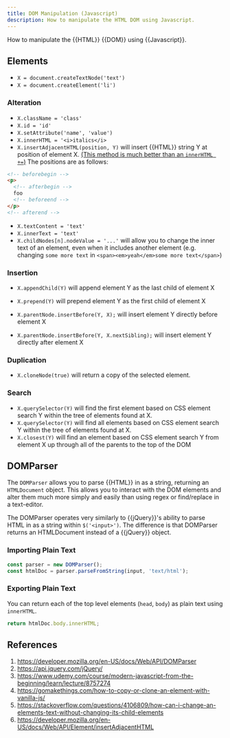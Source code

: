 ```yaml
---
title: DOM Manipulation (Javascript)
description: How to manipulate the HTML DOM using Javascript.
---
```


How to manipulate the {{HTML}} {{DOM}} using {{Javascript}}.

## Elements

* `X = document.createTextNode('text')`
* `X = document.createElement('li')`

### Alteration

* `X.className = 'class'`
* `X.id = 'id'`
* `X.setAttribute('name', 'value')`
* `X.innerHTML = '<i>italics</i>`
* `X.insertAdjacentHTML(position, Y)` will insert {{HTML}} string Y at position of element X. [(This method is much better than an `innerHTML +=`)](https://hacks.mozilla.org/2011/11/insertadjacenthtml-enables-faster-html-snippet-injection/) The positions are as follows:

```html
<!-- beforebegin -->
<p>
  <!-- afterbegin -->
  foo
  <!-- beforeend -->
</p>
<!-- afterend -->
```

* `X.textContent = 'text'`
* `X.innerText = 'text'`
* `X.childNodes[n].nodeValue = '...'` will allow you to change the inner text of an element, even when it includes another element (e.g. changing `some more text` in `<span><em>yeah</em>some more text</span>`)

### Insertion

- `X.appendChild(Y)` will append element Y as the last child of element X

- `X.prepend(Y)` will prepend element Y as the first child of element X
- `X.parentNode.insertBefore(Y, X);` will insert element Y directly before element X
- `X.parentNode.insertBefore(Y, X.nextSibling);` will insert element Y directly after element X

### Duplication

- `X.cloneNode(true)` will return a copy of the selected element.

### Search

- `X.querySelector(Y)` will find the first element based on CSS element search Y within the tree of elements found at X.
- `X.querySelector(Y)` will find all elements based on CSS element search Y within the tree of elements found at X.
- `X.closest(Y)` will find an element based on CSS element search Y from element X up through all of the parents to the top of the DOM

## DOMParser

The `DOMParser` allows you to parse {{HTML}} in as a string, returning an `HTMLDocument` object. This allows you to interact with the DOM elements and alter them much more simply and easily than using regex or find/replace in a text-editor.

The DOMParser operates very similarly to {{jQuery}}'s ability to parse HTML in as a string within `$('<input>')`. The difference is that DOMParser returns an HTMLDocument instead of a {{jQuery}} object.

### Importing Plain Text

```javascript
const parser = new DOMParser();
const htmlDoc = parser.parseFromString(input, 'text/html');
```

### Exporting Plain Text

You can return each of the top level elements (`head`, `body`) as plain text using `innerHTML`.  

```javascript
return htmlDoc.body.innerHTML;
```

## References

1. <https://developer.mozilla.org/en-US/docs/Web/API/DOMParser>
2. <https://api.jquery.com/jQuery/>
3. <https://www.udemy.com/course/modern-javascript-from-the-beginning/learn/lecture/8757274>
4. <https://gomakethings.com/how-to-copy-or-clone-an-element-with-vanilla-js/>
5. <https://stackoverflow.com/questions/4106809/how-can-i-change-an-elements-text-without-changing-its-child-elements>
6. <https://developer.mozilla.org/en-US/docs/Web/API/Element/insertAdjacentHTML>